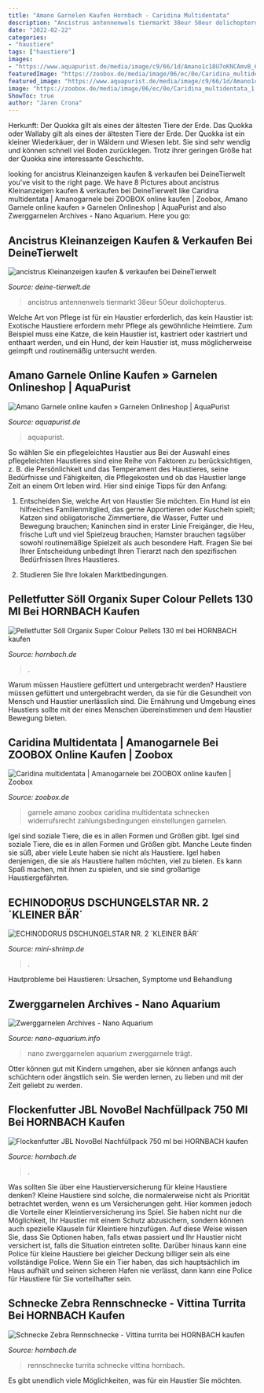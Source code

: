 ```yaml
---
title: "Amano Garnelen Kaufen Hornbach - Caridina Multidentata"
description: "Ancistrus antennenwels tiermarkt 38eur 50eur dolichopterus"
date: "2022-02-22"
categories:
- "haustiere"
tags: ["haustiere"]
images:
- "https://www.aquapurist.de/media/image/c9/66/1d/Amano1c18U7oKNCAmvB_600x600.jpg"
featuredImage: "https://zoobox.de/media/image/06/ec/0e/Caridina_multidentata_1.png"
featured_image: "https://www.aquapurist.de/media/image/c9/66/1d/Amano1c18U7oKNCAmvB_600x600.jpg"
image: "https://zoobox.de/media/image/06/ec/0e/Caridina_multidentata_1.png"
ShowToc: true
author: "Jaren Crona"
---
```



Herkunft: Der Quokka gilt als eines der ältesten Tiere der Erde.
Das Quokka oder Wallaby gilt als eines der ältesten Tiere der Erde. Der Quokka ist ein kleiner Wiederkäuer, der in Wäldern und Wiesen lebt. Sie sind sehr wendig und können schnell viel Boden zurücklegen. Trotz ihrer geringen Größe hat der Quokka eine interessante Geschichte.

	

		
looking for ancistrus Kleinanzeigen kaufen &amp; verkaufen bei DeineTierwelt you've visit to the right page. We have 8 Pictures about ancistrus Kleinanzeigen kaufen &amp; verkaufen bei DeineTierwelt like Caridina multidentata | Amanogarnele bei ZOOBOX online kaufen | Zoobox, Amano Garnele online kaufen » Garnelen Onlineshop | AquaPurist and also Zwerggarnelen Archives - Nano Aquarium. Here you go:
		
    
## Ancistrus Kleinanzeigen Kaufen &amp; Verkaufen Bei DeineTierwelt

<img loading=lazy src="https://pic9.qimage.de/19/61/04/237046119.jpg" onerror="this.onerror=null;this.src='https://tse4.mm.bing.net/th?id=OIP.vrGZlLanylq_r6xVTL1XBwHaFj&amp;pid=15.1';" alt="ancistrus Kleinanzeigen kaufen &amp; verkaufen bei DeineTierwelt">

_Source: deine-tierwelt.de_

>ancistrus antennenwels tiermarkt 38eur 50eur dolichopterus. 

	

Welche Art von Pflege ist für ein Haustier erforderlich, das kein Haustier ist:
Exotische Haustiere erfordern mehr Pflege als gewöhnliche Heimtiere. Zum Beispiel muss eine Katze, die kein Haustier ist, kastriert oder kastriert und enthaart werden, und ein Hund, der kein Haustier ist, muss möglicherweise geimpft und routinemäßig untersucht werden.

    
## Amano Garnele Online Kaufen » Garnelen Onlineshop | AquaPurist

<img loading=lazy src="https://www.aquapurist.de/media/image/c9/66/1d/Amano1c18U7oKNCAmvB_600x600.jpg" onerror="this.onerror=null;this.src='https://tse2.mm.bing.net/th?id=OIP.ZH44Y4JtMVS0M3nS0MqJbAHaFj&amp;pid=15.1';" alt="Amano Garnele online kaufen » Garnelen Onlineshop | AquaPurist">

_Source: aquapurist.de_

>aquapurist. 

	

So wählen Sie ein pflegeleichtes Haustier aus
Bei der Auswahl eines pflegeleichten Haustieres sind eine Reihe von Faktoren zu berücksichtigen, z. B. die Persönlichkeit und das Temperament des Haustieres, seine Bedürfnisse und Fähigkeiten, die Pflegekosten und ob das Haustier lange Zeit an einem Ort leben wird. Hier sind einige Tipps für den Anfang:
1. Entscheiden Sie, welche Art von Haustier Sie möchten. Ein Hund ist ein hilfreiches Familienmitglied, das gerne Apportieren oder Kuscheln spielt; Katzen sind obligatorische Zimmertiere, die Wasser, Futter und Bewegung brauchen; Kaninchen sind in erster Linie Freigänger, die Heu, frische Luft und viel Spielzeug brauchen; Hamster brauchen tagsüber sowohl routinemäßige Spielzeit als auch besondere Haft. Fragen Sie bei Ihrer Entscheidung unbedingt Ihren Tierarzt nach den spezifischen Bedürfnissen Ihres Haustieres.

2. Studieren Sie Ihre lokalen Marktbedingungen.

    
## Pelletfutter Söll Organix Super Colour Pellets 130 Ml Bei HORNBACH Kaufen

<img loading=lazy src="https://cdn.hornbach.de/data/shop/D04/001/780/493/516/34/DV_8_8760370_01_4c_DE_20190124164659.jpg" onerror="this.onerror=null;this.src='https://tse2.mm.bing.net/th?id=OIP._bDJ3xsiKA4ZhQPTYv-0agHaF7&amp;pid=15.1';" alt="Pelletfutter Söll Organix Super Colour Pellets 130 ml bei HORNBACH kaufen">

_Source: hornbach.de_

>. 

	

Warum müssen Haustiere gefüttert und untergebracht werden?
Haustiere müssen gefüttert und untergebracht werden, da sie für die Gesundheit von Mensch und Haustier unerlässlich sind. Die Ernährung und Umgebung eines Haustiers sollte mit der eines Menschen übereinstimmen und dem Haustier Bewegung bieten.

    
## Caridina Multidentata | Amanogarnele Bei ZOOBOX Online Kaufen | Zoobox

<img loading=lazy src="https://zoobox.de/media/image/06/ec/0e/Caridina_multidentata_1.png" onerror="this.onerror=null;this.src='https://tse1.mm.bing.net/th?id=OIP.VNngoQEsBOF1HZ4XGFr1zgHaFk&amp;pid=15.1';" alt="Caridina multidentata | Amanogarnele bei ZOOBOX online kaufen | Zoobox">

_Source: zoobox.de_

>garnele amano zoobox caridina multidentata schnecken widerrufsrecht zahlungsbedingungen einstellungen garnelen. 

	

Igel sind soziale Tiere, die es in allen Formen und Größen gibt.
Igel sind soziale Tiere, die es in allen Formen und Größen gibt. Manche Leute finden sie süß, aber viele Leute haben sie nicht als Haustiere. Igel haben denjenigen, die sie als Haustiere halten möchten, viel zu bieten. Es kann Spaß machen, mit ihnen zu spielen, und sie sind großartige Haustiergefährten.

    
## ECHINODORUS DSCHUNGELSTAR NR. 2 ´KLEINER BÄR´

<img loading=lazy src="https://s3.amazonaws.com/images.ecwid.com/images/60068607/2384589751.jpg" onerror="this.onerror=null;this.src='https://tse1.mm.bing.net/th?id=OIP.Wo23lA4pUQ0__hzyTXJEzAHaJ4&amp;pid=15.1';" alt="ECHINODORUS DSCHUNGELSTAR NR. 2 ´KLEINER BÄR´">

_Source: mini-shrimp.de_

>. 

	

Hautprobleme bei Haustieren: Ursachen, Symptome und Behandlung

    
## Zwerggarnelen Archives - Nano Aquarium

<img loading=lazy src="http://www.nano-aquarium.info/wp-content/uploads/2012/04/zwerggarnele-traegt-eier.jpg" onerror="this.onerror=null;this.src='https://tse3.mm.bing.net/th?id=OIP.rN2ippJyDTYz9OkdkF3hzgHaE8&amp;pid=15.1';" alt="Zwerggarnelen Archives - Nano Aquarium">

_Source: nano-aquarium.info_

>nano zwerggarnelen aquarium zwerggarnele trägt. 

	

Otter können gut mit Kindern umgehen, aber sie können anfangs auch schüchtern oder ängstlich sein. Sie werden lernen, zu lieben und mit der Zeit geliebt zu werden.

    
## Flockenfutter JBL NovoBel Nachfüllpack 750 Ml Bei HORNBACH Kaufen

<img loading=lazy src="https://cdn.hornbach.de/data/shop/D04/001/780/499/612/1/DV_8_3732385_03_4c_DE_20210824151653.jpg" onerror="this.onerror=null;this.src='https://tse1.mm.bing.net/th?id=OIP.dwEV6LUA0rqGAYceJow78QEsDw&amp;pid=15.1';" alt="Flockenfutter JBL NovoBel Nachfüllpack 750 ml bei HORNBACH kaufen">

_Source: hornbach.de_

>. 

	

Was sollten Sie über eine Haustierversicherung für kleine Haustiere denken?
Kleine Haustiere sind solche, die normalerweise nicht als Priorität betrachtet werden, wenn es um Versicherungen geht. Hier kommen jedoch die Vorteile einer Kleintierversicherung ins Spiel. Sie haben nicht nur die Möglichkeit, Ihr Haustier mit einem Schutz abzusichern, sondern können auch spezielle Klauseln für Kleintiere hinzufügen. Auf diese Weise wissen Sie, dass Sie Optionen haben, falls etwas passiert und Ihr Haustier nicht versichert ist, falls die Situation eintreten sollte. Darüber hinaus kann eine Police für kleine Haustiere bei gleicher Deckung billiger sein als eine vollständige Police. Wenn Sie ein Tier haben, das sich hauptsächlich im Haus aufhält und seinen sicheren Hafen nie verlässt, dann kann eine Police für Haustiere für Sie vorteilhafter sein.

    
## Schnecke Zebra Rennschnecke - Vittina Turrita Bei HORNBACH Kaufen

<img loading=lazy src="https://cdn.hornbach.de/data/shop/D04/001/780/497/722/0/DV_8_3829162_01_4c_DE_20151127104259.jpg" onerror="this.onerror=null;this.src='https://tse1.mm.bing.net/th?id=OIP.MXQoMZT303yxxgetvK-QtAHaF7&amp;pid=15.1';" alt="Schnecke Zebra Rennschnecke - Vittina turrita bei HORNBACH kaufen">

_Source: hornbach.de_

>rennschnecke turrita schnecke vittina hornbach. 

	

Es gibt unendlich viele Möglichkeiten, was für ein Haustier Sie möchten.

